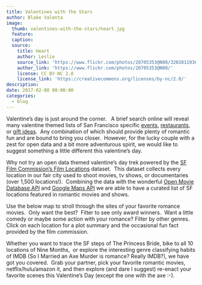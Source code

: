 ```yaml
---
title: Valentines with the Stars
author: Blake Valenta
image:
  thumb: valentines-with-the-stars/heart.jpg
  feature:
  caption:
  source:
    title: Heart
    author: Leslie
    source_link: 'https://www.flickr.com/photos/20705353@N00/3202811936/in/photolist-5T2fps-7zR5sD-4sb9ks-5ZyPfa-4CR1p9-qfWXwm-doDXY-5Yp2rf-7zdGdQ-5R3X8g-rbqYJW-623b9V-JsrrS-89QLuM-9pBuTk-7GVmRz-Rpr6ww-61q6KQ-dUG2cB-dThoaK-9RsEEF-5SWUBT-Dbtezs-dTgeKi-88ooij-61eL6M-bs2F1D-AokvD-qTcg1u-61dvV8-rbvFxS-5ZPGns-dUFtke-bqDVcc-AAvJR-9ofRtu-7zdGdj-9ind6w-CsBRMR-5T2fud-5ZENtx-7D5KN7-qdpi66-QCLCWb-dUMSra-7D42Ry-7CWj2p-4si31A-RSrNHJ-5PDxiD'
    author_link: 'https://www.flickr.com/photos/20705353@N00/'
    license: CC BY-NC 2.0
    license_link: 'https://creativecommons.org/licenses/by-nc/2.0/'
description:
date: 2017-02-08 00:00:00
categories:
  - blog
---
```



Valentine’s day is just around the corner.   A brief search online will reveal many valentine themed lists of San Francisco specific [events](http://www.sftravel.com/article/leave-your-heart-san-francisco-valentines-day), [restaurants](https://www.zagat.com/b/san-francisco/the-most-romantic-restaurants-in-10-san-francisco-neighborhoods), or [gift ideas](https://www.timeout.com/san-francisco/valentines-day).  Any combination of which should provide plenty of romantic fun and are bound to bring you closer.  However, for the lucky couple with a zest for open data and a bit more adventurous spirit, we would like to suggest something a little different this valentine’s day.

Why not try an open data themed valentine’s day trek powered by the [SF Film Commission’s Film Locations](http://filmsf.org/) dataset.  This dataset collects every location in our fair city used to shoot movies, tv shows, or documentaries (over 1,500 locations!).  Combining the data with the wonderful [Open Movie Database API](http://www.omdbapi.com/) and [Google Maps API](https://developers.google.com/maps/) we are able to have a curated list of SF locations featured in romantic movies and shows.

Use the below map to stroll through the sites of your favorite romance movies.  Only want the best?  Filter to see only award winners.  Want a little comedy or maybe some action with your romance? Filter by other genres. Click on each location for a plot summary and the occasional fun fact provided by the film commission.

Whether you want to trace the SF steps of The Princess Bride, bike to all 10 locations of Nine Months,  or explore the interesting genre classifying habits of IMDB (So I Married an Axe Murder is romance? Really IMDB?), we have got you covered.  Grab your partner, pick your favorite romantic movies, netflix/hulu/amazon it, and then explore (and dare I suggest) re-enact your favorite scenes this Valentine’s Day (except the one with the axe :-).